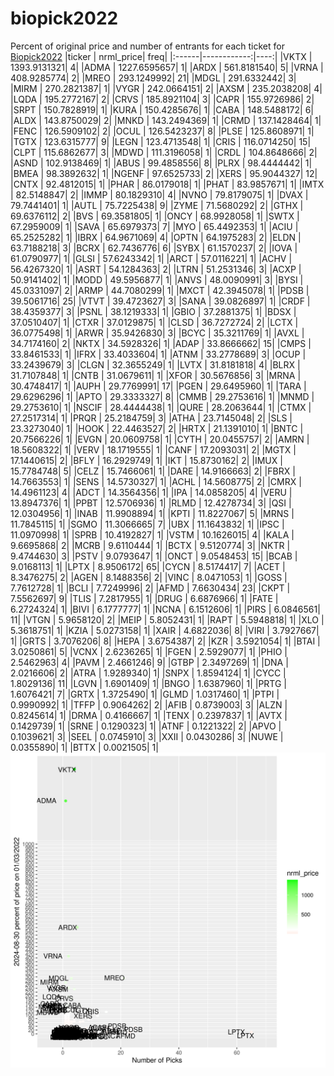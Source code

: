 # biopick2022
Percent of original price and number of entrants for each ticket for [Biopick2022](https://twitter.com/hashtag/Biopick2022)
|ticker |   nrml_price| freq|
|:------|------------:|----:|
|VKTX   | 1393.9131321|    4|
|ADMA   | 1227.6595657|    1|
|ARDX   |  561.8181540|    5|
|VRNA   |  408.9285774|    2|
|MREO   |  293.1249992|   21|
|MDGL   |  291.6332442|    3|
|MIRM   |  270.2821387|    1|
|VYGR   |  242.0664151|    2|
|AXSM   |  235.2038208|    4|
|LQDA   |  195.2772167|    2|
|CRVS   |  185.8921104|    3|
|CAPR   |  155.9726986|    2|
|SRPT   |  150.7828919|    1|
|KURA   |  150.4285676|    1|
|CABA   |  148.5488172|    6|
|ALDX   |  143.8750029|    2|
|MNKD   |  143.2494369|    1|
|CRMD   |  137.1428464|    1|
|FENC   |  126.5909102|    2|
|OCUL   |  126.5423237|    8|
|PLSE   |  125.8608971|    1|
|TGTX   |  123.6315777|    9|
|LEGN   |  123.4713548|    1|
|CRIS   |  116.0714250|   15|
|CLPT   |  115.6862677|    3|
|MDWD   |  111.3196058|    1|
|CRDL   |  104.8648666|    2|
|ASND   |  102.9138469|    1|
|ABUS   |   99.4858556|    8|
|PLRX   |   98.4444442|    1|
|BMEA   |   98.3892632|    1|
|NGENF  |   97.6525733|    2|
|XERS   |   95.9044327|   12|
|CNTX   |   92.4812015|    1|
|PHAR   |   86.0179018|    1|
|PHAT   |   83.9857671|    1|
|IMTX   |   82.5148847|    2|
|IMMP   |   80.1829310|    4|
|NVNO   |   79.8179075|    1|
|DVAX   |   79.7441401|    1|
|AUTL   |   75.7225438|    9|
|ZYME   |   71.5680292|    2|
|GTHX   |   69.6376112|    2|
|BVS    |   69.3581805|    1|
|ONCY   |   68.9928058|    1|
|SWTX   |   67.2959009|    1|
|SAVA   |   65.6979373|    7|
|MYO    |   65.4492353|    1|
|ACIU   |   65.2525282|    1|
|IBRX   |   64.9671069|    4|
|OPTN   |   64.1975283|    2|
|ELDN   |   63.7188218|    3|
|BCRX   |   62.7436776|    6|
|SYBX   |   61.1570237|    2|
|IOVA   |   61.0790977|    1|
|GLSI   |   57.6243342|    1|
|ARCT   |   57.0116221|    1|
|ACHV   |   56.4267320|    1|
|ASRT   |   54.1284363|    2|
|LTRN   |   51.2531346|    3|
|ACXP   |   50.9141402|    1|
|MODD   |   49.5956877|    1|
|ANVS   |   48.0090991|    3|
|BYSI   |   45.0331097|    2|
|ARMP   |   44.7080299|    1|
|MXCT   |   42.3945078|    1|
|PDSB   |   39.5061716|   25|
|VTVT   |   39.4723627|    3|
|SANA   |   39.0826897|    1|
|CRDF   |   38.4359377|    3|
|PSNL   |   38.1219333|    1|
|GBIO   |   37.2881375|    1|
|BDSX   |   37.0510407|    1|
|CTXR   |   37.0129875|    1|
|CLSD   |   36.7272724|    2|
|LCTX   |   36.0775498|    1|
|ARWR   |   35.9426830|    3|
|BCYC   |   35.3211769|    1|
|AVXL   |   34.7174160|    2|
|NKTX   |   34.5928326|    1|
|ADAP   |   33.8666662|   15|
|CMPS   |   33.8461533|    1|
|IFRX   |   33.4033604|    1|
|ATNM   |   33.2778689|    3|
|OCUP   |   33.2439679|    3|
|CLGN   |   32.3655249|    1|
|LVTX   |   31.8181818|    4|
|BLRX   |   31.7107848|    1|
|CNTB   |   31.0679611|    1|
|XFOR   |   30.5676856|    3|
|MRNA   |   30.4748417|    1|
|AUPH   |   29.7769991|   17|
|PGEN   |   29.6495960|    1|
|TARA   |   29.6296296|    1|
|APTO   |   29.3333327|    8|
|CMMB   |   29.2753616|    1|
|MNMD   |   29.2753610|    1|
|NSCIF  |   28.4444438|    1|
|QURE   |   28.2063644|    1|
|CTMX   |   27.2517314|    1|
|PRQR   |   25.2184759|    3|
|ATHA   |   23.7145048|    2|
|SLS    |   23.3273040|    1|
|HOOK   |   22.4463527|    2|
|HRTX   |   21.1391010|    1|
|BNTC   |   20.7566226|    1|
|EVGN   |   20.0609758|    1|
|CYTH   |   20.0455757|    2|
|AMRN   |   18.5608322|    1|
|VERV   |   18.1719555|    1|
|CANF   |   17.2093031|    2|
|MGTX   |   17.1440615|    2|
|BFLY   |   16.2929749|    1|
|IKT    |   15.8730162|    2|
|IMUX   |   15.7784748|    5|
|CELZ   |   15.7466061|    1|
|DARE   |   14.9166663|    2|
|FBRX   |   14.7663553|    1|
|SENS   |   14.5730327|    1|
|ACHL   |   14.5608775|    2|
|CMRX   |   14.4961123|    4|
|ADCT   |   14.3564356|    1|
|IPA    |   14.0858205|    4|
|VERU   |   13.8947376|    1|
|PPBT   |   12.5706936|    1|
|RLMD   |   12.4278734|    3|
|QSI    |   12.0304956|    1|
|INAB   |   11.9908894|    1|
|KPTI   |   11.8227067|    5|
|MRNS   |   11.7845115|    1|
|SGMO   |   11.3066665|    7|
|UBX    |   11.1643832|    1|
|IPSC   |   11.0970998|    1|
|SPRB   |   10.4192827|    1|
|VSTM   |   10.1626015|    4|
|KALA   |    9.6695868|    2|
|MCRB   |    9.6110444|    1|
|BCTX   |    9.5120774|    3|
|NKTR   |    9.4744630|    3|
|PSTV   |    9.0793647|    1|
|ONCT   |    9.0548453|   15|
|BCAB   |    9.0168113|    1|
|LPTX   |    8.9506172|   65|
|CYCN   |    8.5174417|    7|
|ACET   |    8.3476275|    2|
|AGEN   |    8.1488356|    2|
|VINC   |    8.0471053|    1|
|GOSS   |    7.7612728|    1|
|BCLI   |    7.7249996|    2|
|AFMD   |    7.6630434|   23|
|CKPT   |    7.5562697|    9|
|TLIS   |    7.2817955|    1|
|DRUG   |    6.6876966|    1|
|FATE   |    6.2724324|    1|
|BIVI   |    6.1777777|    1|
|NCNA   |    6.1512606|    1|
|PIRS   |    6.0846561|   11|
|VTGN   |    5.9658120|    2|
|MEIP   |    5.8052431|    1|
|RAPT   |    5.5948818|    1|
|XLO    |    5.3618751|    1|
|KZIA   |    5.0273158|    1|
|XAIR   |    4.6822036|    8|
|VIRI   |    3.7927667|    1|
|GRTS   |    3.7076206|    8|
|HEPA   |    3.6754387|    2|
|KZR    |    3.5921054|    1|
|BTAI   |    3.0250861|    5|
|VCNX   |    2.6236265|    1|
|FGEN   |    2.5929077|    1|
|PHIO   |    2.5462963|    4|
|PAVM   |    2.4661246|    9|
|GTBP   |    2.3497269|    1|
|DNA    |    2.0216606|    2|
|ATRA   |    1.9289340|    1|
|SNPX   |    1.8594124|    1|
|CYCC   |    1.8029136|   11|
|LGVN   |    1.6901409|    1|
|BNGO   |    1.6387960|    1|
|PRTG   |    1.6076421|    7|
|GRTX   |    1.3725490|    1|
|GLMD   |    1.0317460|    1|
|PTPI   |    0.9990992|    1|
|TFFP   |    0.9064262|    2|
|AFIB   |    0.8739003|    3|
|ALZN   |    0.8245614|    1|
|DRMA   |    0.4166667|    1|
|TENX   |    0.2397837|    1|
|AVTX   |    0.1429739|    1|
|SRNE   |    0.1290323|    1|
|ATNF   |    0.1221322|    2|
|APVO   |    0.1039621|    3|
|SEEL   |    0.0745910|    3|
|XXII   |    0.0430286|    3|
|NUWE   |    0.0355890|    1|
|BTTX   |    0.0021505|    1|
![retvspicks](biopicks.png?raw=true)
